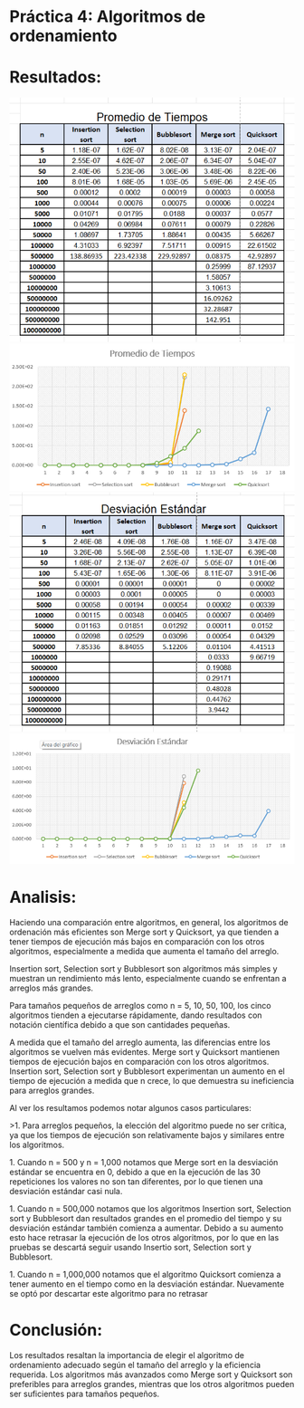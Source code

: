# Práctica 4: Algoritmos de ordenamiento
# Resultados:
![promedios_t.png](https://github.com/AGN-Teaching/practica-4-algoritmos-de-ordenamiento-btocm/blob/main/promedios_t.png)
![promedios_g.png](https://github.com/AGN-Teaching/practica-4-algoritmos-de-ordenamiento-btocm/blob/main/promedios_g.png)
![ds.png](https://github.com/AGN-Teaching/practica-4-algoritmos-de-ordenamiento-btocm/blob/main/ds.png)
![ds_g.png](https://github.com/AGN-Teaching/practica-4-algoritmos-de-ordenamiento-btocm/blob/main/ds_g.png)

# Analisis:
<p>Haciendo una comparación entre algoritmos, en general, los algoritmos de ordenación más eficientes son Merge sort y Quicksort, ya que tienden a tener tiempos de ejecución más bajos en comparación con los otros algoritmos, especialmente a medida que aumenta el tamaño del arreglo.</p>
<p>Insertion sort, Selection sort y Bubblesort son algoritmos más simples y muestran un rendimiento más lento, especialmente cuando se enfrentan a arreglos más grandes.</p>

<p>Para tamaños pequeños de arreglos como n = 5, 10, 50, 100, los cinco algoritmos tienden a ejecutarse rápidamente, dando resultados con notación científica debido a que son cantidades pequeñas.</p>
<p>A medida que el tamaño del arreglo aumenta, las diferencias entre los algoritmos se vuelven más evidentes. Merge sort y Quicksort mantienen tiempos de ejecución bajos en comparación con los otros algoritmos. Insertion sort, Selection sort y Bubblesort experimentan un aumento en el tiempo de ejecución a medida que n crece, lo que demuestra su ineficiencia para arreglos grandes.</p>

<p>Al ver los resultamos podemos notar algunos casos particulares:</p>
<p>>1. Para arreglos pequeños, la elección del algoritmo puede no ser crítica, ya que los tiempos de ejecución son relativamente bajos y similares entre los algoritmos.</p>
<p>1. Cuando n = 500 y n = 1,000 notamos que Merge sort en la desviación estándar se encuentra en 0, debido a que en la ejecución de las 30 repeticiones los valores no son tan diferentes, por lo que tienen una desviación estándar casi nula.</p>
<p>1. Cuando n = 500,000 notamos que los algoritmos Insertion sort, Selection sort y Bubblesort dan resultados grandes en el promedio del tiempo y su desviación estándar también comienza a aumentar. Debido a su aumento esto hace retrasar la ejecución de los otros algoritmos, por lo que en las pruebas se descartá seguir usando Insertio sort, Selection sort y Bubblesort. </p>
<p>1. Cuando n = 1,000,000 notamos que el algoritmo Quicksort comienza a tener aumento en el tiempo como en la desviación estándar. Nuevamente se optó por descartar este algoritmo para no retrasar </p>


# Conclusión:
Los resultados resaltan la importancia de elegir el algoritmo de ordenamiento adecuado según el tamaño del arreglo y la eficiencia requerida. Los algoritmos más avanzados como Merge sort y Quicksort son preferibles para arreglos grandes, mientras que los otros algoritmos pueden ser suficientes para tamaños pequeños.
